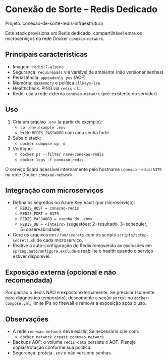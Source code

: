 # Conexão de Sorte – Redis Dedicado

Projeto: conexao-de-sorte-redis-infraestrutura

Este stack provisiona um Redis dedicado, compartilhável entre os microserviços na rede Docker `conexao-network`.

## Principais características

- Imagem: `redis:7-alpine`
- Segurança: `requirepass` via variável de ambiente (não versionar senhas)
- Persistência: `appendonly yes` (AOF)
- Memória: `maxmemory` e política `allkeys-lru`
- Healthcheck: PING via `redis-cli`
- Rede: usa a rede externa `conexao-network` (pré-existente no servidor)

## Uso

1. Crie um arquivo `.env` (a partir do exemplo):
   - `cp .env.example .env`
   - Edite `REDIS_PASSWORD` com uma senha forte
2. Suba o stack:
   - `docker compose up -d`
3. Verifique:
   - `docker ps --filter name=conexao-redis`
   - `docker logs -f conexao-redis`

O serviço ficará acessível internamente pelo hostname `conexao-redis:6379` na rede Docker `conexao-network`.

## Integração com microserviços

- Defina os segredos no Azure Key Vault (por microserviço):
  - `REDIS_HOST = conexao-redis`
  - `REDIS_PORT = 6379`
  - `REDIS_PASSWORD = <senha do .env>`
  - `REDIS_DB = <inteiro>` (sugestões: 2=resultado, 3=scheduler, 5=observabilidade)
- Gere os arquivos em `/run/secrets` com os scripts `scripts/setup-secrets.sh` de cada microserviço.
- Reative a auto-configuração do Redis removendo as exclusões em `spring.autoconfigure.exclude` e reabilite o health quando o serviço estiver disponível.

## Exposição externa (opcional e não recomendada)

Por padrão o Redis NÃO é exposto externamente. Se precisar (somente para diagnóstico temporário), descomente a seção `ports:` no `docker-compose.yml`, limite IPs no firewall e remova a exposição após o uso.

## Observações

- A rede `conexao-network` deve existir. Se necessário crie com:
  - `docker network create conexao-network`
- Backups AOF: o volume `redis-data` persiste o AOF. Planeje cópias/rotação conforme sua política.
- Segurança: proteja `.env` e não versione senhas.

